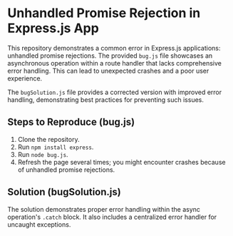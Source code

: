 # Unhandled Promise Rejection in Express.js App

This repository demonstrates a common error in Express.js applications: unhandled promise rejections.  The provided `bug.js` file showcases an asynchronous operation within a route handler that lacks comprehensive error handling.  This can lead to unexpected crashes and a poor user experience.

The `bugSolution.js` file provides a corrected version with improved error handling, demonstrating best practices for preventing such issues.

## Steps to Reproduce (bug.js)

1. Clone the repository.
2. Run `npm install express`.
3. Run `node bug.js`.
4. Refresh the page several times; you might encounter crashes because of unhandled promise rejections.

## Solution (bugSolution.js)

The solution demonstrates proper error handling within the async operation's `.catch` block. It also includes a centralized error handler for uncaught exceptions.